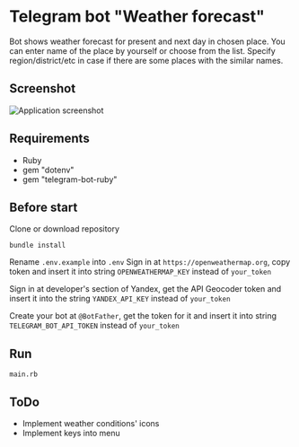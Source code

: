 # Telegram bot "Weather forecast"
Bot shows weather forecast for present and next day in chosen place. You can enter name of the place by yourself or choose from the list. Specify region/district/etc in case if there are some places with the similar names.

## Screenshot
![Application screenshot](https://github.com/dmentry/WeatherForecastBot/blob/master/Screenshot.jpg)

## Requirements
* Ruby
* gem "dotenv"
* gem "telegram-bot-ruby"

## Before start
Clone or download repository

```
bundle install
```

Rename `.env.example` into `.env`
Sign in at `https://openweathermap.org`, copy token and insert it into string `OPENWEATHERMAP_KEY` instead of `your_token`

Sign in at developer's section of Yandex, get the API Geocoder token and insert it into the string `YANDEX_API_KEY` instead of `your_token`

Create your bot at `@BotFather`, get the token for it and insert it into string `TELEGRAM_BOT_API_TOKEN` instead of `your_token`

## Run
```
main.rb
```

## ToDo
* Implement weather conditions' icons
* Implement keys into menu

